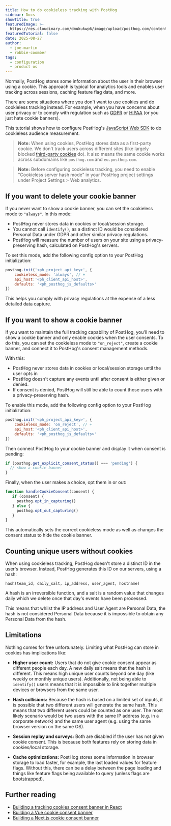 ```yaml
---
title: How to do cookieless tracking with PostHog
sidebar: Docs
showTitle: true
featuredImage: >-
  https://res.cloudinary.com/dmukukwp6/image/upload/posthog.com/contents/images/cookieless-tracking.png
featuredTutorial: false
date: 2025-08-27
author:
  - joe-martin
  - robbie-coomber
tags:
  - configuration
  - product os
---
```


Normally, PostHog stores some information about the user in their browser using a cookie. This approach is typical for analytics tools and enables user tracking across sessions, caching feature flag data, and more.

There are some situations where you don't want to use cookies and do cookieless tracking instead. For example, when you have concerns about user privacy or to comply with regulation such as [GDPR](/docs/integrate/gdpr) or [HIPAA](/docs/privacy/hipaa-compliance) (or you just hate cookie banners).

This tutorial shows how to configure PostHog's [JavaScript Web SDK](/docs/libraries/js) to do cookieless audience measurement.

> **Note:** When using cookies, PostHog stores data as a first-party cookie. We don't track users across different sites (like largely blocked [third-party cookies](https://en.wikipedia.org/wiki/Third-party_cookies) do). It also means the same cookie works across subdomains like `posthog.com` and `eu.posthog.com`.

<GDPRForm />

> **Note:** Before configuring cookieless tracking, you need to enable "Cookieless server hash mode" in your PostHog project settings under Project Settings > Web analytics.

## If you want to delete your cookie banner

If you never want to show a cookie banner, you can set the cookieless mode to `"always"`. In this mode:

* PostHog never stores data in cookies or local/session storage.
* You cannot call `identify()`, as a distinct ID would be considered Personal Data under GDPR and other similar privacy regulations.
* PostHog will measure the number of users on your site using a privacy-preserving hash, calculated on PostHog's servers.

To set this mode, add the following config option to your PostHog initialization:

```js
posthog.init('<ph_project_api_key>', {
    cookieless_mode: 'always', // +
    api_host:'<ph_client_api_host>',
    defaults: '<ph_posthog_js_defaults>'
})
```

This helps you comply with privacy regulations at the expense of a less detailed data capture.

## If you want to show a cookie banner

If you want to maintain the full tracking capability of PostHog, you'll need to show a cookie banner and only enable cookies when the user consents. To do this, you can set the cookieless mode to `"on_reject"`, create a cookie banner, and connect it to PostHog's consent management methods.

With this:
* PostHog never stores data in cookies or local/session storage until the user opts in
* PostHog doesn't capture any events until after consent is either given or denied.
* If consent is denied, PostHog will still be able to count those users with a privacy-preserving hash.

To enable this mode, add the following config option to your PostHog initialization:

```js
posthog.init('<ph_project_api_key>', {
    cookieless_mode: 'on_reject', // +
    api_host:'<ph_client_api_host>',
    defaults: '<ph_posthog_js_defaults>'
})
```

Then connect PostHog to your cookie banner and display it when consent is pending:

```js
if (posthog.get_explicit_consent_status() === 'pending') {
  // show a cookie banner
}
```

Finally, when the user makes a choice, opt them in or out:

```js
function handleCookieConsent(consent) {
   if (consent) {
     posthog.opt_in_capturing()
   } else {
     posthog.opt_out_capturing()
   }
}
```

This automatically sets the correct cookieless mode as well as changes the consent status to hide the cookie banner.

## Counting unique users without cookies

When using cookieless tracking, PostHog doesn't store a distinct ID in the user's browser. Instead, PostHog generates this ID on our servers, using a hash:

```
hash(team_id, daily_salt, ip_address, user_agent, hostname)
```

A hash is an irreversible function, and a salt is a random value that changes daily which we delete once that day's events have been processed.

This means that whilst the IP address and User Agent are Personal Data, the hash is not considered Personal Data because it is impossible to obtain any Personal Data from the hash.


## Limitations

Nothing comes for free unfortunately. Limiting what PostHog can store in cookies has implications like:

* **Higher user count:** Users that do not give cookie consent appear as different people each day. A new daily salt means that the hash is different. This means high unique user counts beyond one day (like weekly or monthly unique users). Additionally, not being able to `identify()` users means that it is impossible to link together multiple devices or browsers from the same user.

* **Hash collisions:** Because the hash is based on a limited set of inputs, it is possible that two different users will generate the same hash. This means that two different users could be counted as one user. The most likely scenario would be two users with the same IP address (e.g. in a corporate network) and the same user agent (e.g. using the same browser version on the same OS).

* **Session replay and surveys:** Both are disabled if the user has not given cookie consent. This is because both features rely on storing data in cookies/local storage.

* **Cache optimizations:** PostHog stores some information in browser storage to load faster, for example, the last loaded values for feature flags. Without this, there can be a delay between the page loading and things like feature flags being available to query (unless flags are [bootstrapped](/docs/feature-flags/bootstrapping)).

## Further reading

- [Building a tracking cookies consent banner in React](/tutorials/react-cookie-banner)
- [Building a Vue cookie consent banner](/tutorials/vue-cookie-banner)
- [Building a Next.js cookie consent banner](/tutorials/nextjs-cookie-banner)

<NewsletterForm />
